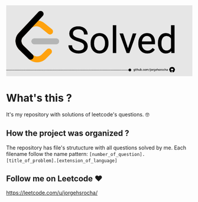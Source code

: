 ![alt text](readme-cover.png "RepoBanner")

# What's this ? 
It's my repository with solutions of leetcode's questions. 🤓

## How the project was organized ?
The repository has file's strutucture with all questions solved by me. Each filename follow the name pattern: 
`[number_of_question].[title_of_problem].[extension_of_language]`

## Follow me on Leetcode ♥️
https://leetcode.com/u/jorgehsrocha/

